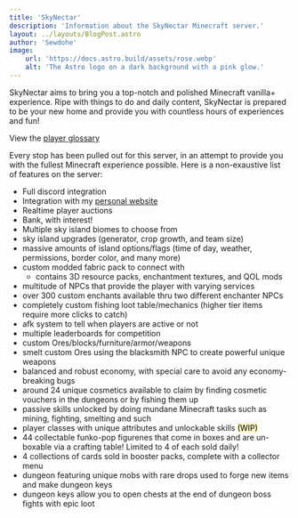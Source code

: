 ```yaml
---
title: 'SkyNectar'
description: 'Information about the SkyNectar Minecraft server.'
layout: ../layouts/BlogPost.astro
author: 'Sewdohe'
image:
    url: 'https://docs.astro.build/assets/rose.webp'
    alt: 'The Astro logo on a dark background with a pink glow.'
---
```


SkyNectar aims to bring you a top-notch and polished Minecraft vanilla+ experience. Ripe with things to do and daily content, SkyNectar is prepared to be your new home and provide you with countless hours of experiences and fun!

View the [player glossary](/players)

Every stop has been pulled out for this server, in an attempt to provide you with the fullest Minecraft experience possible. Here is a non-exaustive list of features on the server:
- Full discord integration
- Integration with my [personal website](https://divnectar.com)
- Realtime player auctions
- Bank, with interest!
- Multiple sky island biomes to choose from
- sky island upgrades (generator, crop growth, and team size)
- massive amounts of island options/flags (time of day, weather, permissions, border color, and many more)
- custom modded fabric pack to connect with
	- contains 3D resource packs, enchantment textures, and QOL mods 
- multitude of NPCs that provide the player with varying services
- over 300 custom enchants available thru two different enchanter NPCs
- completely custom fishing loot table/mechanics (higher tier items require more clicks to catch)
- afk system to tell when players are active or not
- multiple leaderboards for competition 
- custom Ores/blocks/furniture/armor/weapons
- smelt custom Ores using the blacksmith NPC to create powerful unique weapons
- balanced and robust economy, with special care to avoid any economy-breaking bugs
- around 24 unique cosmetics available to claim by finding cosmetic vouchers in the dungeons or by fishing them up
- passive skills unlocked by doing mundane Minecraft tasks such as mining, fighting, smelting and such
- player classes with unique attributes and unlockable skills <mark style="background: #FFF3A3A6;">(WIP)</mark>
- 44 collectable funko-pop figurenes that come in boxes and are un-boxable via a crafting table! Limited to 4 of each sold daily!
- 4 collections of cards sold in booster packs, complete with a collector menu
- dungeon featuring unique mobs with rare drops used to forge new items and make dungeon keys 
- dungeon keys allow you to open chests at the end of dungeon boss fights with epic loot